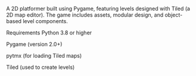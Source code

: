 A 2D platformer built using Pygame, featuring levels designed with Tiled (a 2D map editor). The game includes assets, modular design, and object-based level components.

Requirements
Python 3.8 or higher

Pygame (version 2.0+)

pytmx (for loading Tiled maps)

Tiled (used to create levels)
